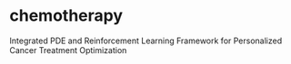 # chemotherapy
Integrated PDE and Reinforcement Learning Framework for Personalized Cancer Treatment Optimization
